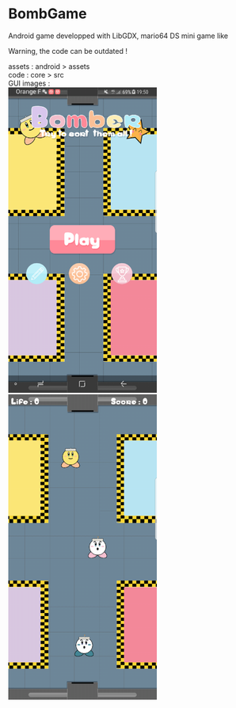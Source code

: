 # BombGame
Android game developped with LibGDX, mario64 DS mini game like 

Warning, the code can be outdated !

assets : android > assets  
code : core > src  
GUI images :  
<img src="./img/200812085220958837.png" width="300"/>
<img src="./img/200812085410462518.png" width="300"/>

